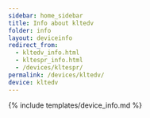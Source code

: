 ```yaml
---
sidebar: home_sidebar
title: Info about kltedv
folder: info
layout: deviceinfo
redirect_from:
  - kltedv_info.html
  - kltespr_info.html
  - /devices/kltespr/
permalink: /devices/kltedv/
device: kltedv
---
```

{% include templates/device_info.md %}
